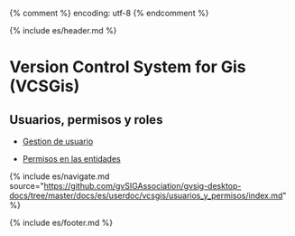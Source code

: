 {% comment %} encoding: utf-8 {% endcomment %}

{% include es/header.md %}

# Version Control System for Gis (VCSGis)

## Usuarios, permisos y roles

  * [Gestion de usuario](gestion_de_usuarios_t.md)

  * [Permisos en las entidades](permisos_en_las_entidades_t.md)

{% include es/navigate.md 
   source="https://github.com/gvSIGAssociation/gvsig-desktop-docs/tree/master/docs/es/userdoc/vcsgis/usuarios_y_permisos/index.md" 
%}

{% include es/footer.md %}

 
